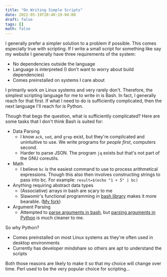 ```yaml
---
title: "On Writing Simple Scripts"
date: 2022-05-19T20:40:19-04:00
draft: false
tags: []
math: false
---
```


I generally prefer a simpler solution to a problem if possible. This comes especially true with scripting. If I write a small script for something like say my website I generally have three requirements of the system:

- No dependencies outside the language
- Language is interpreted (I don't want to worry about build dependencies)
- Comes preinstalled on systems I care about

I primarily work on Linux systems and very rarely don't. Therefore, the simplest scripting language for me to write in is Bash. In fact, I generally reach for that first. If what I need to do is sufficiently complicated, then the next language I'll reach for is Python.

Though that begs the question, what is sufficiently complicated? Here are some tasks that I don't think Bash is suited for:

- Data Parsing
  - I know `ack`, `sed`, and `grep` exist, but they're complicated and unintuitive to use. We write programs for *people first*, computers second.
  - Harder to parse JSON. The program `jq` exists but that's not part of the GNU coreutils.
- Math
  - I believe `bc` is the easiest command to use to process arithmetical expressions. Though this also then involves constructing strings to pass into bc. For example: `result=$(echo "1 + 5" | bc)`
- Anything requiring abstract data types
  - (Associative) arrays in bash are scary to me
  - Slawomir's functional programming in [bash library](https://github.com/ssledz/bash-fun) makes it more bearable. ([My fork](https://github.com/Brandon-Rozek/bash-fun))
- Argument Parsing
  - Attempted to [parse arguments in bash](/blog/bashpartialargparse/), but [parsing arguments in Python](/blog/python-argpase/) is much cleaner to me.

So why Python? 

- Comes preinstalled on most Linux systems as they're often used in desktop environments
- Currently has developer mindshare so others are apt to understand the scripts

Both those reasons are likely to make it so that my choice will change over time. Perl used to be the very popular choice for scripting...

